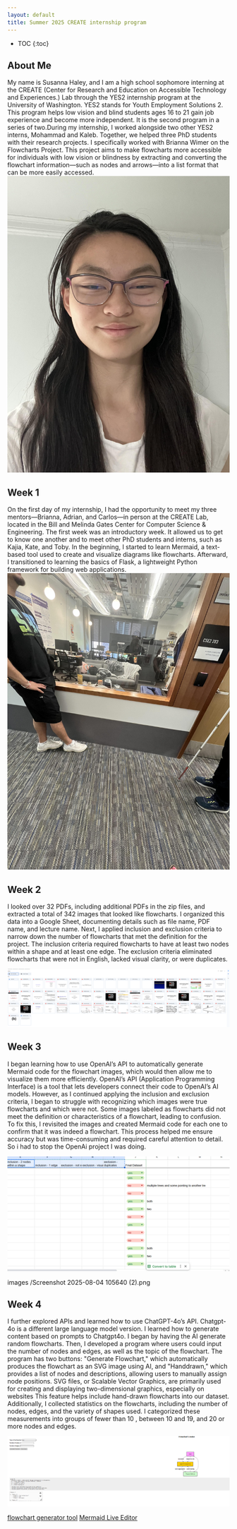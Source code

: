```yaml
---
layout: default
title: Summer 2025 CREATE internship program
---
```


* TOC
{:toc}

## About Me

My name is Susanna Haley, and I am a high school sophomore interning at the CREATE (Center for Research and Education on Accessible Technology and Experiences.) Lab through the YES2 internship program at the University of Washington. YES2 stands for Youth Employment Solutions 2. This program helps low vision and blind students ages 16 to 21 gain job experience and become more independent. It is the second program in a series of two.During my internship, I worked alongside two other YES2 interns, Mohammad and Kaleb. Together, we helped three PhD students with their research projects. I specifically worked with Brianna Wimer on the Flowcharts Project. This project aims to make flowcharts more accessible for individuals with low vision or blindness by extracting and converting the flowchart information—such as nodes and arrows—into a list format that can be more easily accessed.
![Photo of Susanna Haley. Wearing White shirt. Black hair. Asian. Wearing glasses. back facing wall. ](images/susanna_haley_profile_image.jpg)

## Week 1

On the first day of my internship, I had the opportunity to meet my three mentors—Brianna, Adrian, and Carlos—in person at the CREATE Lab, located in the Bill and Melinda Gates Center for Computer Science & Engineering. The first week was an introductory week. It allowed us to get to know one another and to meet other PhD students and interns, such as Kajia, Kate, and Toby.
In the beginning, I started to learn Mermaid, a text-based tool used to create and visualize diagrams like flowcharts. Afterward, I transitioned to learning the basics of Flask, a lightweight Python framework for building web applications.
![person standing to the left and right. looking through glass to a lab. The lab has couch with blankets, wooden desks and a wooden table in the middle. Has advanced printing and other accessible technologies in the back.  ](images/CREATE_lab.jpg)


## Week 2

I looked over 32 PDFs, including additional PDFs in the zip files, and extracted a total of 342 images that looked like flowcharts. I organized this data into a Google Sheet, documenting details such as file name, PDF name, and lecture name. Next, I applied inclusion and exclusion criteria to narrow down the number of flowcharts that met the definition for the project. The inclusion criteria required flowcharts to have at least two nodes within a shape and at least one edge. The exclusion criteria eliminated flowcharts that were not in English, lacked visual clarity, or were duplicates.

![example of google drive with pdf's in them](images/pdfs.png)

## Week 3
I began learning how to use OpenAI’s API to automatically generate Mermaid code for the flowchart images, which would then allow me to visualize them more efficiently. OpenAI’s API (Application Programming Interface) is a tool that lets developers connect their code to OpenAI’s AI models. However, as I continued applying the inclusion and exclusion criteria, I began to struggle with recognizing which images were true flowcharts and which were not. Some images labeled as flowcharts did not meet the definition or characteristics of a flowchart, leading to confusion. To fix this, I revisited the images and created Mermaid code for each one to confirm that it was indeed a flowchart. This process helped me ensure accuracy but was time-consuming and required careful attention to detail. So i had to stop the OpenAi project I was doing. 

![example of her inclusion exclusion criteria she attempted](images/criteriaattemp.png)

images
/Screenshot 2025-08-04 105640 (2).png
## Week 4
I further explored APIs and learned how to use ChatGPT-4o’s API. Chatgpt-4o is a different large language model version. I learned how to generate content based on prompts to Chatgpt4o. I began by having the AI generate random flowcharts. Then, I developed a program where users could input the number of nodes and edges, as well as the topic of the flowchart. The program has two buttons: "Generate Flowchart," which automatically produces the flowchart as an SVG image using AI, and "Handdrawn," which provides a list of nodes and descriptions, allowing users to manually assign node positions. SVG files, or Scalable Vector Graphics, are primarily used for creating and displaying two-dimensional graphics, especially on websites This feature helps include hand-drawn flowcharts into our dataset. Additionally, I collected statistics on the flowcharts, including the number of nodes, edges, and the variety of shapes used. I categorized these measurements into groups of fewer than 10 , between 10 and 19, and 20 or more nodes and edges.

![shows her example website of the mermaid generator she created. there are 3 input boxes where you put in the topic of the flowchart generated, amount of nodes and edges. There are two buttons generate flowchart and handdrawn flowchart. There is a textarea box, where the output will go if you push handdrawn flowchart.](images/mermaidgenerator.png)

[flowchart generator tool](https://haleysus018.pythonanywhere.com/)
[Mermaid Live Editor](https://mermaid.live/edit#pako:eNqFj8lOwzAURX_FeuvUsmM7TiwFiQ5s2bCCsDCNO6AMlXFKoe2_4ySt2tIivHgez3nXW5jWuQEFs6L-nC60dehpmFXIj_uXx7d3M3XLtUFrXTQmDUMcBmhDU-prmBJfWUpw5Gee0lc0GNzt2pMdGt5gz0ksevZAHhoeBXSHRv8IOpx2uJcdBKNewNsE42sBxVF0EYKxc81viU8x-SsFwVJcBTn-Y9IbaBvj4UaM3tDh9AKHAOZ2mYNytjEBlMaWut3CthVn4BamNBkov8zNTDeFyyCr9h5b6eq5rssjaetmvgA108WH3zWrXDszXuq51acnpsqNHdVN5UCJzgBqCxtQlIVYkphKwaJERJT72y9QCcMiiQlNiGRcxDHfB_Dd9SSYx4JJLnksSdSCcv8DKqeq6Q)

